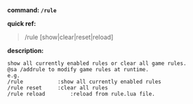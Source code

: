 <!-- BEGIN_AUTOGEN: do NOT edit in this block -->

**command: `/rule`**

**quick ref:**
> /rule [show|clear|reset|reload]

**description:**

```
show all currently enabled rules or clear all game rules.
@sa /addrule to modify game rules at runtime. 
e.g.
/rule			:show all currently enabled rules
/rule reset		:clear all rules
/rule reload		:reload from rule.lua file.
```

<!-- END_AUTOGEN-->
